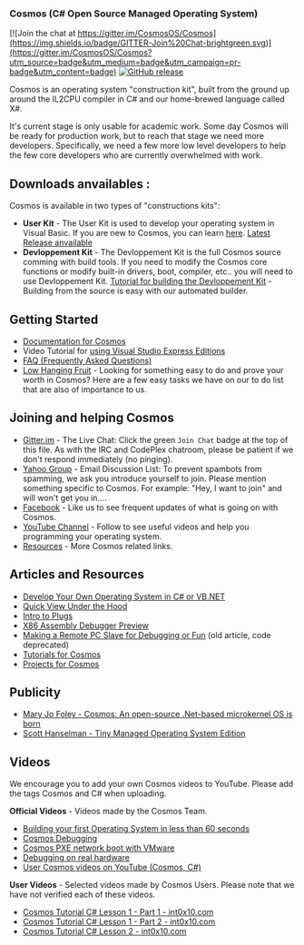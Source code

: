 ### Cosmos (C# Open Source Managed Operating System)

[![Join the chat at https://gitter.im/CosmosOS/Cosmos](https://img.shields.io/badge/GITTER-Join%20Chat-brightgreen.svg)](https://gitter.im/CosmosOS/Cosmos?utm_source=badge&utm_medium=badge&utm_campaign=pr-badge&utm_content=badge)
[![GitHub release](https://img.shields.io/github/release/CosmosOS/Cosmos.svg)](https://github.com/CosmosOS/Cosmos/releases)

Cosmos is an operating system "construction kit", built from the ground up around the IL2CPU compiler in C# and our home-brewed language called X#.

It's current stage is only usable for academic work. Some day Cosmos will be ready for production work, but to reach that stage we need more developers. Specifically, we need a few more low level developers to help the few core developers who are currently overwhelmed with work.


Downloads anvailables :
---------

Cosmos is available in two types of "constructions kits":
* **User Kit** - The User Kit is used to develop your operating system in Visual Basic. 
  If you are new to Cosmos, you can learn [here](https://github.com/CosmosOS/Cosmos/wiki). [Latest Release anvailable](https://github.com/CosmosOS/Cosmos/releases/latest)
* **Devloppement Kit** - The Devloppement Kit is the full Cosmos source comming with build tools. 
  If you need to modify the Cosmos core functions or modify built-in drivers, boot, compiler, etc.. you will need to use Devloppement Kit.
  [Tutorial for building the Devloppement Kit](https://github.com/CosmosOS/Cosmos/wiki/Devkit) - Building from the source is easy with our automated builder.


Getting Started
---------

* [Documentation for Cosmos](https://github.com/CosmosOS/Cosmos/wiki)
* Video Tutorial for [using Visual Studio Express Editions](https://www.youtube.com/watch?v=NNl8S2xOtdo)
* [FAQ (Frequently Asked Questions)](https://github.com/CosmosOS/Cosmos/wiki/FAQ)
* [Low Hanging Fruit](https://github.com/CosmosOS/Cosmos/issues?q=is%3Aopen+is%3Aissue+label%3Acomplexity_low+sort%3Acreated-asc) - Looking for something easy to do and prove your worth in Cosmos? Here are a few easy tasks we have on our to do list that are also of importance to us.


Joining and helping Cosmos
---------

* [Gitter.im](https://gitter.im/CosmosOS/Cosmos) - The Live Chat: Click the green `Join Chat` badge at the top of this file. As with the IRC and CodePlex chatroom, please be patient if we don't respond immediately (no pinging).
* [Yahoo Group](https://tech.groups.yahoo.com/group/Cosmos-Dev) - Email Discussion List: To prevent spambots from spamming, we ask you introduce yourself to join. Please mention something specific to Cosmos. For example: "Hey, I want to join" and will won't get you in....
* [Facebook](http://www.facebook.com/pages/Cosmos-Operating-System/10235842745) - Like us to see frequent updates of what is going on with Cosmos.
* [YouTube Channel](https://www.youtube.com/channel/UCsSKtqjfpSR0B3Ov4cBIarQ/) - Follow to see useful videos and help you programming your operating system.
* [Resources](https://github.com/CosmosOS/Cosmos/wiki/Resources) - More Cosmos related links.


Articles and Resources
---------

* [Develop Your Own Operating System in C# or VB.NET](https://github.com/CosmosOS/Cosmos/wiki/Develop-Your-Own-Operating-System-in-C%23-or-VB.NET)
* [Quick View Under the Hood](https://github.com/CosmosOS/Cosmos/wiki/Quick-look-under-the-hood)
* [Intro to Plugs](https://github.com/CosmosOS/Cosmos/wiki/Intro-to-Plugs)
* [X86 Assembly Debugger Preview](https://github.com/CosmosOS/Cosmos/wiki/Visual-Studio-X86-Assembly-Debugger)
* [Making a Remote PC Slave for Debugging or Fun](http://www.codeproject.com/Articles/413942/Making-a-Remote-PC-Slave-for-Debugging-or-Fun) (old article, code deprecated)
* [Tutorials for Cosmos](https://int0x10.com/forums/forum-22.html)
* [Projects for Cosmos](https://github.com/CosmosOS/Cosmos/wiki/Cosmos-Projects)


Publicity
---------

* [Mary Jo Foley - Cosmos: An open-source .Net-based microkernel OS is born](http://www.zdnet.com/blog/microsoft/cosmos-an-open-source-net-based-microkernel-os-is-born/1162)
* [Scott Hanselman - Tiny Managed Operating System Edition](http://www.hanselman.com/blog/TheWeeklySourceCode15TinyManagedOperatingSystemEdition.aspx)


Videos
---------

We encourage you to add your own Cosmos videos to YouTube. Please add the tags Cosmos and C# when uploading.

**Official Videos** - Videos made by the Cosmos Team.

* [Building your first Operating System in less than 60 seconds](http://www.youtube.com/watch?v=k5UPuPCY-5U)
* [Cosmos Debugging](http://www.youtube.com/watch?v=oInLSZia4pQ)
* [Cosmos PXE network boot with VMware](http://www.youtube.com/watch?v=kXwlg-NN8NI)
* [Debugging on real hardware](http://www.youtube.com/watch?v=d_1Bup3TR_M)
* [User Cosmos videos on YouTube (Cosmos, C#)](http://www.youtube.com/results?search_query=cosmos+c%23)

**User Videos** - Selected videos made by Cosmos Users. Please note that we have not verified each of these videos.

* [Cosmos Tutorial C# Lesson 1 - Part 1 - int0x10.com](https://www.youtube.com/watch?v=oKW3BrclAUY)
* [Cosmos Tutorial C# Lesson 1 - Part 2 - int0x10.com](https://www.youtube.com/watch?v=V_Bxq0aGs_A)
* [Cosmos Tutorial C# Lesson 2 - int0x10.com](https://www.youtube.com/watch?v=5Wzp1bGr8o0)

